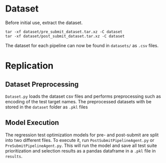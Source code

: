 # Dataset

Before initial use, extract the dataset.

```
tar -xf dataset/pre_submit_dataset.tar.xz -C dataset
tar -xf dataset/post_submit_dataset.tar.xz -C dataset
```

The dataset for each pipeline can now be found in `datasets/` as `.csv` files.

# Replication

## Dataset Preprocessing

`Dataset.py` loads the dataset csv files and performs preprocessing such as encoding of the test target names.
The preprocessed datasets with be stored in the `dataset` folder as `.pkl` files

## Model Execution

The regression test optimization models for pre- and post-submit are split into two different files.
To execute it, run `PostSubmitPipelineAgent.py` or `PreSubmitPipelineAgent.py`. This will run the model and save all test suite prioritization and selection results as a pandas dataframe in a `.pkl` file in `results`.
